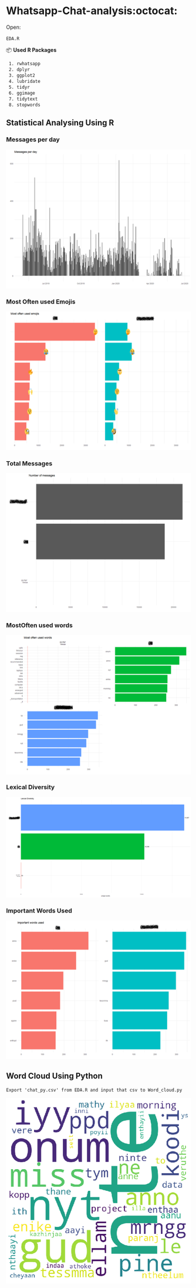 # Whatsapp-Chat-analysis:octocat:

Open:
```
EDA.R
```
📦 **Used R Packages**
```
 1. rwhatsapp
 2. dplyr
 3. ggplot2
 4. lubridate
 5. tidyr
 6. ggimage
 7. tidytext
 8. stopwords
```
## Statistical Analysing Using R
### Messages per day
 ![](images/msg_per_day.png)

### Most Often used Emojis
 ![](images/emoji.png)

### Total Messages
 ![](images/tot_msg.png)

### MostOften used words
 ![](images/most_often.png)

### Lexical Diversity
 ![](images/lex.png)

### Important Words Used
 ![](images/imp_word.png)

## Word Cloud Using Python
 ```
Export 'chat_py.csv' from EDA.R and input that csv to Word_cloud.py 
 ```
 ![](images/frnd.png)
